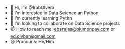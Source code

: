 - 👋 Hi, I’m @IrabOlvera
- 👀 I’m interested in Data Science an Python
- 🌱 I’m currently learning Pythn
- 💞️ I’m looking to collaborate on Data Science projects
- 📫 How to reach me: ebarajas@blumonpay.com or ed.olvbar@gmail.com
- 😄 Pronouns: He/Him

<!---
IrabOlvera/IrabOlvera is a ✨ special ✨ repository because its `README.md` (this file) appears on your GitHub profile.
You can click the Preview link to take a look at your changes.
--->
